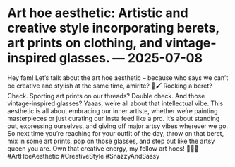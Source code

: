 # Art hoe aesthetic: Artistic and creative style incorporating berets, art prints on clothing, and vintage-inspired glasses. — 2025-07-08

Hey fam! Let’s talk about the art hoe aesthetic – because who says we can’t be creative and stylish at the same time, amirite? 🎨🖌️ Rocking a beret? Check. Sporting art prints on our threads? Double check. And those vintage-inspired glasses? Yaaas, we’re all about that intellectual vibe. This aesthetic is all about embracing our inner artiste, whether we’re painting masterpieces or just curating our Insta feed like a pro. It’s about standing out, expressing ourselves, and giving off major artsy vibes wherever we go. So next time you’re reaching for your outfit of the day, throw on that beret, mix in some art prints, pop on those glasses, and step out like the artsy queen you are. Own that creative energy, my fellow art hoes! 🎨💁‍♀️ #ArtHoeAesthetic #CreativeStyle #SnazzyAndSassy
